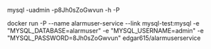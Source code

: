  mysql -uadmin -p8Jh0sZoGwvun -h<host> -P<port>


docker run -P --name alarmuser-service --link mysql-test:mysql -e "MYSQL_DATABASE=alarmuser" -e "MYSQL_USERNAME=admin" -e "MYSQL_PASSWORD=8Jh0sZoGwvun" edgar615/alarmuserservice